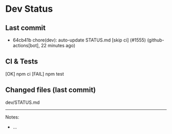 # Dev Status

## Last commit
- 64cb41b chore(dev): auto-update STATUS.md [skip ci] (#1555) (github-actions[bot], 22 minutes ago)
## CI & Tests
[OK] npm ci
[FAIL] npm test

## Changed files (last commit)
dev/STATUS.md

---
Notes:
- ...
